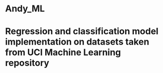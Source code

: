 # Andy_ML
# Regression and classification model implementation on datasets taken from UCI Machine Learning repository
